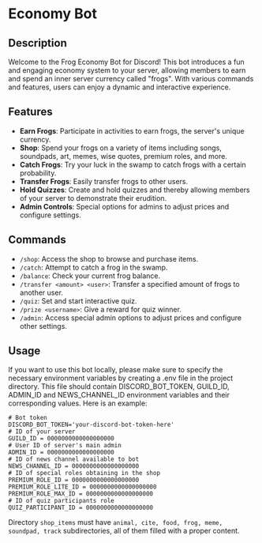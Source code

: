# Economy Bot

## Description

Welcome to the Frog Economy Bot for Discord! This bot introduces a fun and engaging economy system to your server, 
allowing members to earn and spend an inner server currency called "frogs". With various commands and features, 
users can enjoy a dynamic and interactive experience.

## Features

- **Earn Frogs**: Participate in activities to earn frogs, the server's unique currency.
- **Shop**: Spend your frogs on a variety of items including songs, soundpads, art, memes, wise quotes, premium roles, and more.
- **Catch Frogs**: Try your luck in the swamp to catch frogs with a certain probability.
- **Transfer Frogs**: Easily transfer frogs to other users.
- **Hold Quizzes**: Create and hold quizzes and thereby allowing members of your server to demonstrate their erudition.
- **Admin Controls**: Special options for admins to adjust prices and configure settings.

## Commands

- `/shop`: Access the shop to browse and purchase items.
- `/catch`: Attempt to catch a frog in the swamp.
- `/balance`: Check your current frog balance.
- `/transfer <amount> <user>`: Transfer a specified amount of frogs to another user.
- `/quiz`: Set and start interactive quiz.
- `/prize <username>`: Give a reward for quiz winner.
- `/admin`: Access special admin options to adjust prices and configure other settings.

## Usage

If you want to use this bot locally, please make sure to specify the necessary environment variables by 
creating a .env file in the project directory. This file should contain DISCORD_BOT_TOKEN, GUILD_ID, 
ADMIN_ID and NEWS_CHANNEL_ID environment variables and their corresponding values.
Here is an example:
```
# Bot token
DISCORD_BOT_TOKEN='your-discord-bot-token-here'
# ID of your server
GUILD_ID = 0000000000000000000
# User ID of server's main admin
ADMIN_ID = 0000000000000000000
# ID of news channel available to bot
NEWS_CHANNEL_ID = 0000000000000000000
# ID of special roles obtaining in the shop
PREMIUM_ROLE_ID = 0000000000000000000
PREMIUM_ROLE_LITE_ID = 0000000000000000000
PREMIUM_ROLE_MAX_ID = 0000000000000000000
# ID of quiz participants role
QUIZ_PARTICIPANT_ID = 0000000000000000000
```

Directory `shop_items` must have `animal, cite, food, frog, meme, soundpad, track` subdirectories, 
all of them filled with a proper content.
